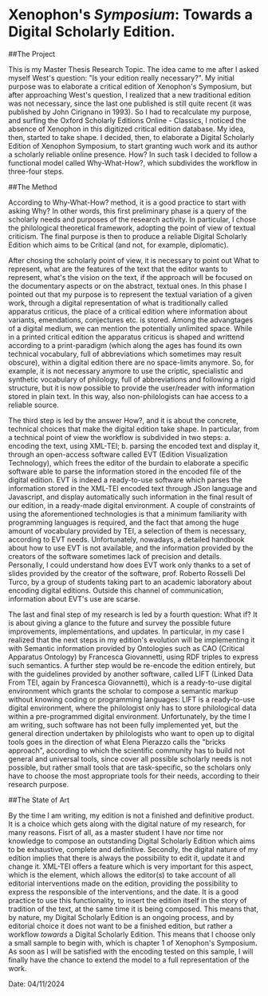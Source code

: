 # Xenophon's _Symposium_: Towards a Digital Scholarly Edition.


##The Project

This is my Master Thesis Research Topic. The idea came to me after I asked myself West's question: "Is your edition really necessary?". 
My initial purpose was to elaborate a critical edition of Xenophon's Symposium, but after approaching West's question, I realized that a new traditional edition was not necessary, since the last one published is still quite recent (it was published by John Cirignano in 1993). So I had to recalculate my purpose, and surfing the  Oxford Scholarly Editions Online - Classics, I noticed the absence of Xenophon in this digitized critical edition database. 
My idea, then, started to take shape. I decided, then, to elaborate a Digital Scholarly Edition of Xenophon Symposium, to start granting wuch work and its author a scholarly reliable online presence. 
How? In such task I decided to follow a functional model called Why-What-How?, which subdivides the workflow in three-four steps. 


##The Method

According to Why-What-How? method, it is a good practice to start with asking Why? In other words, this first preliminary phase is a query of the scholarly needs and purposes of the research activity. In particular, I chose the philological theoretical framework, adopting the point of view of textual criticism. The final purpose is then to produce a reliable Digital Scholarly Edition which aims to be Critical (and not, for example, diplomatic). 

After chosing the scholarly point of view, it is necessary to point out What to represent, what are the features of the text that the editor wants to represent, what's the vision on the text, if the approach will be focused on the documentary aspects or on the abstract, textual ones. In this phase I pointed out that my purpose is to represent the textual variation of a given work, through a digital representation of what is traditionally called apparatus criticus, the place of a critical edition where information about variants, emendations, conjectures etc. is stored. Among the advangtages of a digital medium, we can mention the potentially unlimited space. While in a printed critical edition the apparatus criticus is shaped and writtend according to a print-paradigm (which along the ages has found its own technical vocabulary, full of abbreviations which sometimes may result obscure), within a digital edition there are no space-limits anymore. So, for example, it is not necessary anymore to use the criptic, specialistic and synthetic vocabulary of philology, full of abbreviations and following a rigid structure, but it is now possible to provide the user/reader with information stored in plain text. In this way, also non-philologists can hae access to a reliable source. 

The third step is led by the answer How?, and it is about the concrete, technical choices that make the digital edition take shape. In particular, from a technical point of view the workflow is subdivided in two steps: 
a. encoding the text, using XML-TEI; 
b. parsing the encoded text and display it, through an open-access software called EVT (Edition Visualization Technology), which frees the editor of the burdain to elaborate a specific software able to parse the information stored in the encoded file of the digital edition. EVT is indeed a ready-to-use software which parses the information stored in the XML-TEI encoded text through JSon language and Javascript, and display automatically such information in the final result of our edition, in a ready-made digital environment. 
A couple of constraints of using the aforementioned technologies is that a minimum familiarity with programming languages is required, and the fact that among the huge amount of vocabulary provided by TEI, a selection of them is necessary, according to EVT needs. Unfortunately, nowadays, a detailed handbook about how to use EVT is not available, and the information provided by the creators of the software sometimes lack of precision and details. Personally, I could understand how does EVT work only thanks to a set of slides provided by the creator of the software, prof. Roberto Rosselli Del Turco, by a group of students taking part to an academic laboratory about encoding digital editions. Outside this channel of communication, information about EVT's use are scarse. 

The last and final step of my research is led by a fourth question: What if? It is about giving a glance to the future and survey the possible future improvements, implementations, and updates. In particular, in my case I realized that the next steps in my edition's evolution will be implementing it with Semantic information provided by Ontologies such as CAO (Critical Apparatus Ontology) by Francesca Giovannetti, using RDF triples to express such semantics. A further step would be re-encode the edition entirely, but with the guidelines provided by another software, called LIFT (Linked Data From TEI, again by Francesca Giovannetti), which is a ready-to-use digital environment which grants the scholar to compose a semantic markup without knowing coding or programming languages: LIFT is a ready-to-use digital environment, where the philologist only has to store philological data within a pre-programmed digital environment. Unfortunately, by the time I am writing, such software has not been fully implemented yet, but the general direction undertaken by philologists who want to open up to digital tools goes in the direction of what Elena Pierazzo calls the "bricks approach", according to which the scientific community has to build not general and universal tools, since cover all possible scholarly needs is not possible, but rather small tools that are task-specific, so the scholars only have to choose the most appropriate tools for their needs, according to their research purpose. 

##The State of Art

By the time I am writing, my edition is not a finished and definitive product. 
It is a choice which gets along with the digital nature of my research, for many reasons. Fisrt of all, as a master student I have nor time nor knowledge to compose an outstanding Digital Scholarly Edition which aims to be exhaustive, complete and definitive. Secondly, the digital nature of my edition implies that there is always the possibility to edit it, update it and change it. XML-TEI offers a feature which is very important for this aspect, which is the <listChange> element, which allows the editor(s) to take account of all editorial interventions made on the edition, providing the possibility to express the responsible of the interventions, and the date. It is a good practice to use this functionality, to insert the edition itself in the story of tradition of the text, at the same time it is being composed. This means that, by nature, my Digital Scholarly Edition is an ongoing process, and by editorial choice it does not want to be a finished edition, but rather a workflow _towards_ a Digital Scholarly Edition. This means that I choose only a small sample to begin with, which is chapter 1 of Xenophon's Symposium. As soon as I will be satisfied with the encoding tested on this sample, I will finally have the chance to extend the model to a full representation of the work. 

Date: 04/11/2024
